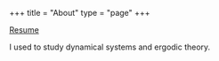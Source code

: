 +++
title = "About"
type = "page"
+++

[Resume](https://drive.google.com/open?id=1kLgTGqwF8PNEEolNs3G0lHQa68Fi7fSe)

I used to study dynamical systems and ergodic theory.

